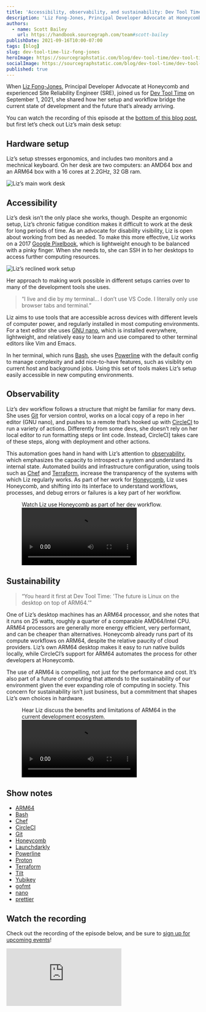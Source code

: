 ```yaml
---
title: 'Accessibility, observability, and sustainability: Dev Tool Time with Liz Fong-Jones'
description: 'Liz Fong-Jones, Principal Developer Advocate at Honeycomb and long-time Site Reliability Engineer (SRE), shares how nano, Honeycomb, and ARM processors fit together into a moveable, minimal workflow for development.'
authors:
  - name: Scott Bailey
    url: https://handbook.sourcegraph.com/team#scott-bailey
publishDate: 2021-09-16T10:00-07:00
tags: [blog]
slug: dev-tool-time-liz-fong-jones
heroImage: https://sourcegraphstatic.com/blog/dev-tool-time/dev-tool-time-fong-jones-cover.jpg
socialImage: https://sourcegraphstatic.com/blog/dev-tool-time/dev-tool-time-fong-jones-cover.jpg
published: true
---
```


When [Liz Fong-Jones](https://www.lizthegrey.com/), Principal Developer Advocate at Honeycomb and experienced Site Reliability Engineer (SRE), joined us for [Dev Tool Time](https://info.sourcegraph.com/dev-tool-time) on September 1, 2021, she shared how her setup and workflow bridge the current state of development and the future that’s already arriving.

You can watch the recording of this episode at the [bottom of this blog post](#Watch-the-recording), but first let’s check out Liz’s main desk setup:

## Hardware setup

Liz’s setup stresses ergonomics, and includes two monitors and a mechnical keyboard. On her desk are two computers: an AMD64 box and an ARM64 box with a 16 cores at 2.2GHz, 32 GB ram.

![Liz’s main work desk](https://sourcegraphstatic.com/blog/dev-tool-time/dev-tool-time-fong-jones-desk.jpg)

## Accessibility

Liz’s desk isn’t the only place she works, though. Despite an ergonomic setup, Liz’s chronic fatigue condition makes it difficult to work at the desk for long periods of time. As an advocate for disability visibility, Liz is open about working from bed as needed. To make this more effective, Liz works on a 2017 [Google Pixelbook](https://support.google.com/pixelbook/answer/7503982?hl=en), which is lightweight enough to be balanced with a pinky finger. When she needs to, she can SSH in to her desktops to access further computing resources.

![Liz’s reclined work setup](https://sourcegraphstatic.com/blog/dev-tool-time/dev-tool-time-fong-jones-bed-cropped.jpg)

Her approach to making work possible in different setups carries over to many of the development tools she uses.

> “I live and die by my terminal... I don’t use VS Code. I literally only use browser tabs and terminal.”

Liz aims to use tools that are accessible across devices with different levels of computer power, and regularly installed in most computing environments. For a text editor she uses [GNU nano](https://www.nano-editor.org/), which is installed everywhere, lightweight, and relatively easy to learn and use compared to other terminal editors like Vim and Emacs.

In her terminal, which runs [Bash](https://www.gnu.org/software/bash/), she uses [Powerline](https://powerline.readthedocs.io/en/latest/index.html) with the default config to manage complexity and add nice-to-have features, such as visiblity on current host and background jobs. Using this set of tools makes Liz’s setup easily accessible in new computing environments.

## Observability

Liz’s dev workflow follows a structure that might be familiar for many devs. She uses [Git](https://git-scm.com/) for version control, works on a local copy of a repo in her editor (GNU nano), and pushes to a remote that’s hooked up with [CircleCI](https://circleci.com/) to run a variety of actions. Differently from some devs, she doesn’t rely on her local editor to run formatting steps or lint code. Instead, CircleCI] takes care of these steps, along with deployment and other actions.

This automation goes hand in hand with Liz’s attention to [observability](https://www.honeycomb.io/what-is-observability/), which emphasizes the capacity to introspect a system and understand its internal state. Automated builds and infrastructure configuration, using tools such as [Chef](https://www.chef.io/) and [Terraform](https://www.terraform.io/), increase the transparency of the systems with which Liz regularly works. As part of her work for [Honeycomb](https://www.honeycomb.io/), Liz uses Honeycomb, and shifting into its interface to understand workflows, processes, and debug errors or failures is a key part of her workflow.

<figure>
    <figcaption style={{textAlign:'center', fontStyle: 'italic'}}>Watch Liz use Honeycomb as part of her dev workflow.</figcaption>
    <div className="container my-4 video-embed embed-responsive embed-responsive-16by9">
        <video controls src="https://sourcegraphstatic.com/blog/dev-tool-time/dev-tool-time-fong-jones-observability.mp4" data-cookieconsent="ignore"></video>
    </div>
</figure>

## Sustainability

> “You heard it first at Dev Tool Time: 'The future is Linux on the desktop on top of ARM64.’”

One of Liz’s desktop machines has an ARM64 processor, and she notes that it runs on 25 watts, roughly a quarter of a comparable AMD64/Intel CPU. ARM64 processors are generally more energy efficient, very performant, and can be cheaper than alternatives. Honeycomb already runs part of its compute workflows on ARM64, despite the relative paucity of cloud providers. Liz’s own ARM64 desktop makes it easy to run native builds locally, while CircleCI’s support for ARM64 automates the process for other developers at Honeycomb.

The use of ARM64 is compelling, not just for the performance and cost. It’s also part of a future of computing that attends to the sustainability of our environment given the ever expanding role of computing in society. This concern for sustainability isn’t just business, but a commitment that shapes Liz’s own choices in hardware.

<figure>
    <figcaption style={{textAlign:'center', fontStyle: 'italic'}}>Hear Liz discuss the benefits and limitations of ARM64 in the current development ecosystem.</figcaption>
    <div className="container my-4 video-embed embed-responsive embed-responsive-16by9">
        <video controls src="https://sourcegraphstatic.com/blog/dev-tool-time/dev-tool-time-fong-jones-arm64.mp4" data-cookieconsent="ignore"></video>
    </div>
</figure>

## Show notes

- [ARM64](https://en.wikipedia.org/wiki/AArch64)
- [Bash](https://www.gnu.org/software/bash/)
- [Chef](https://www.chef.io/)
- [CircleCI](https://circleci.com/)
- [Git](https://git-scm.com/)
- [Honeycomb](https://www.honeycomb.io/)
- [Launchdarkly](https://launchdarkly.com/)
- [Powerline](https://powerline.readthedocs.io/en/latest/index.html)
- [Proton](https://github.com/ValveSoftware/Proton)
- [Terraform](https://www.terraform.io/)
- [Tilt](https://tilt.dev/)
- [Yubikey](https://www.yubico.com/)
- [gofmt](https://pkg.go.dev/cmd/gofmt)
- [nano](https://www.nano-editor.org/)
- [prettier](https://prettier.io/)

## Watch the recording

Check out the recording of the episode below, and be sure to [sign up for upcoming events](https://info.sourcegraph.com/dev-tool-time)!

<div className="container my-4 video-embed embed-responsive embed-responsive-16by9">
    <iframe className="embed-responsive-item" src="https://www.youtube-nocookie.com/embed/QlR9jdj0sa4?autoplay=0&amp;cc_load_policy=0&amp;start=93&amp;end=0&amp;loop=0&amp;controls=1&amp;modestbranding=0&amp;rel=0" allowFullScreen="" allow="accelerometer; autoPlay; encrypted-media; gyroscope; picture-in-picture" frameBorder="0"></iframe>
</div>
